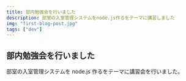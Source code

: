 ```yaml
---
title: 部内勉強会を行いました
description: 部室の入室管理システムをnode.js作るをテーマに講習しました
img: "first-blog-post.jpg"
tags: ["dev"]
---
```


## 部内勉強会を行いました

部室の入室管理システムを node.js 作るをテーマに講習会を行いました。
